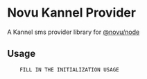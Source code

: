 # Novu Kannel Provider

A Kannel sms provider library for [@novu/node](https://github.com/novuhq/novu)

## Usage

```text
    FILL IN THE INITIALIZATION USAGE
```
